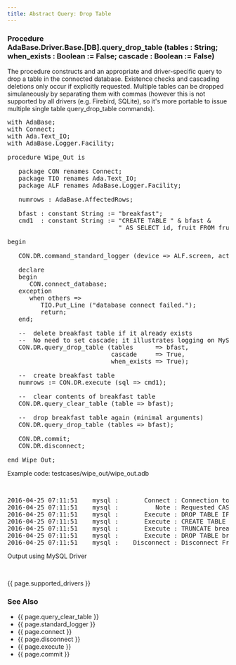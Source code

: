 ```yaml
---
title: Abstract Query: Drop Table
---
```


<div class="leftside">
<h3>Procedure<br/>
AdaBase.Driver.Base.[DB].query_drop_table (tables : String;
when_exists : Boolean := False; cascade : Boolean := False)</h3>
<p>The procedure constructs and an appropriate and driver-specific
query to drop a table in the connected database. Existence checks and
cascading deletions only occur if explicitly requested.  Multiple tables
can be dropped simulaneously by separating them with commas (however this
is not supported by all drivers (e.g. Firebird, SQLite), so it's more
portable to issue multiple single table query_drop_table commands).</p>

<pre class="code">
with AdaBase;
with Connect;
with Ada.Text_IO;
with AdaBase.Logger.Facility;

procedure Wipe_Out is

   package CON renames Connect;
   package TIO renames Ada.Text_IO;
   package ALF renames AdaBase.Logger.Facility;

   numrows : AdaBase.AffectedRows;

   bfast : constant String := "breakfast";
   cmd1  : constant String := "CREATE TABLE " & bfast &
                              " AS SELECT id, fruit FROM fruits";

begin

   CON.DR.command_standard_logger (device => ALF.screen, action => ALF.attach);

   declare
   begin
      CON.connect_database;
   exception
      when others =>
         TIO.Put_Line ("database connect failed.");
         return;
   end;

   --  delete breakfast table if it already exists
   --  No need to set cascade; it illustrates logging on MySQL (only)
   CON.DR.query_drop_table (tables      => bfast,
                            cascade     => True,
                            when_exists => True);

   --  create breakfast table
   numrows := CON.DR.execute (sql => cmd1);

   --  clear contents of breakfast table
   CON.DR.query_clear_table (table => bfast);

   --  drop breakfast table again (minimal arguments)
   CON.DR.query_drop_table (tables => bfast);

   CON.DR.commit;
   CON.DR.disconnect;

end Wipe_Out;
</pre>
<p class="caption">Example code: testcases/wipe_out/wipe_out.adb</p>

<br/>
<pre class="output">
2016-04-25 07:11:51    mysql :       Connect : Connection to adabase_examples database succeeded.
2016-04-25 07:11:51    mysql :          Note : Requested CASCADE has no effect on MySQL
2016-04-25 07:11:51    mysql :       Execute : DROP TABLE IF EXISTS breakfast CASCADE
2016-04-25 07:11:51    mysql :       Execute : CREATE TABLE breakfast AS SELECT id, fruit FROM fruits
2016-04-25 07:11:51    mysql :       Execute : TRUNCATE breakfast
2016-04-25 07:11:51    mysql :       Execute : DROP TABLE breakfast
2016-04-25 07:11:51    mysql :    Disconnect : Disconnect From database
</pre>
<p class="caption">Output using MySQL Driver</p>
<br/>
<p>{{ page.supported_drivers }}</p>
</div>
<div class="sidenav">
  <h3>See Also</h3>
  <ul>
    <li>{{ page.query_clear_table }}</li>
    <li>{{ page.standard_logger }}</li>
    <li>{{ page.connect }}</li>
    <li>{{ page.disconnect }}</li>
    <li>{{ page.execute }}</li>
    <li>{{ page.commit }}</li>
  </ul>
</div>
